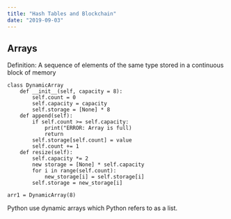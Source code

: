 ```yaml
---
title: "Hash Tables and Blockchain"
date: "2019-09-03"
---
```


## Arrays

Definition: A sequence of elements of the same type stored in a continuous block of memory

```
class DynamicArray
    def __init__(self, capacity = 8):
        self.count = 0
        self.capacity = capacity
        self.storage = [None] * 8
    def append(self):
        if self.count >= self.capacity:
            print("ERROR: Array is full)
            return
        self.storage[self.count] = value
        self.count += 1
    def resize(self):
        self.capacity *= 2
        new storage = [None] * self.capacity
        for i in range(self.count):
            new_storage[i] = self.storage[i]
        self.storage = new_storage[i]

arr1 = DynamicArray(8)

```

Python use dynamic arrays which Python refers to as a list.
